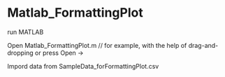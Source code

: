 # Matlab_FormattingPlot

run MATLAB

Open Matlab_FormattingPlot.m // for example, with the help of drag-and-dropping or press Open ->

Impord data from SampleData_forFormattingPlot.csv
